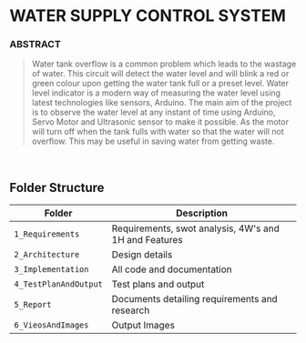 # **WATER SUPPLY CONTROL SYSTEM**


### **ABSTRACT**
> Water tank overflow is a common problem which leads to the wastage of water. This circuit will detect the water level and will blink a red or green colour upon getting the water tank full or a preset level. Water level indicator is a modern way of measuring the water level using latest technologies like sensors, Arduino. The main aim of the project is to observe the water level at any instant of time using Arduino, Servo Motor and Ultrasonic sensor to make it possible. As the motor will turn off when the tank fulls with water so that the water will not overflow. This may be useful in saving water from getting waste.
<br/>


## Folder Structure
Folder             | Description
-------------------| -----------------------------------------
`1_Requirements`   | Requirements, swot analysis, 4W's and 1H and Features
`2_Architecture`         | Design details
`3_Implementation` | All code and documentation
`4_TestPlanAndOutput`      | Test plans and output
`5_Report` | Documents detailing requirements and research
`6_VieosAndImages`   | Output Images

